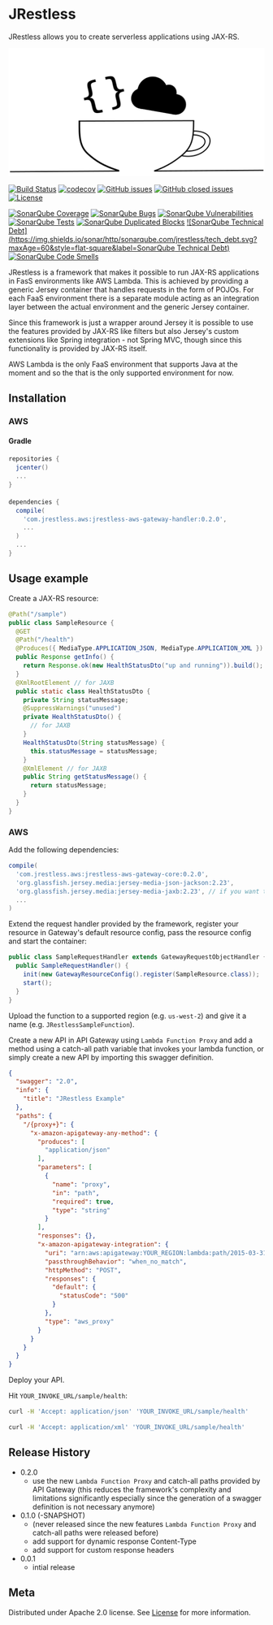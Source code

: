 # JRestless

JRestless allows you to create serverless applications using JAX-RS.

![](jrestless_512_256.png)

[![Build Status](https://img.shields.io/travis/bbilger/jrestless.svg?maxAge=60&style=flat-square)](https://travis-ci.org/bbilger/jrestless)
[![codecov](https://img.shields.io/codecov/c/github/bbilger/jrestless.svg?maxAge=60&style=flat-square)](https://codecov.io/gh/bbilger/jrestless)
[![GitHub issues](https://img.shields.io/github/issues/bbilger/jrestless.svg?maxAge=60&style=flat-square)](https://github.com/bbilger/jrestless/issues)
[![GitHub closed issues](https://img.shields.io/github/issues-closed/bbilger/jrestless.svg?maxAge=60&style=flat-square)](https://github.com/bbilger/jrestless/issues?q=is%3Aissue+is%3Aclosed)
[![License](https://img.shields.io/github/license/bbilger/jrestless.svg?maxAge=60&style=flat-square)](https://github.com/bbilger/jrestless/blob/master/LICENSE)

[![SonarQube Coverage](https://img.shields.io/sonar/http/sonarqube.com/jrestless/coverage.svg?maxAge=60&style=flat-square&label=SonarQube%20Coverage)](https://sonarqube.com/component_measures/domain/Coverage?id=jrestless)
[![SonarQube Bugs](https://img.shields.io/sonar/http/sonarqube.com/jrestless/bugs.svg?maxAge=60&style=flat-square&label=SonarQube%20Bugs)](https://sonarqube.com/component_issues?id=jrestless#resolved=false|types=BUG)
[![SonarQube Vulnerabilities](https://img.shields.io/sonar/http/sonarqube.com/jrestless/vulnerabilities.svg?maxAge=60&style=flat-square&label=SonarQube%20Vulnerabilities)](https://sonarqube.com/component_issues?id=jrestless#resolved=false|types=VULNERABILITY)
[![SonarQube Tests](https://img.shields.io/sonar/http/sonarqube.com/jrestless/tests.svg?maxAge=60&style=flat-square&label=SonarQube%20Tests)](https://sonarqube.com/component_measures/metric/tests/list?id=jrestless)
[![SonarQube Duplicated Blocks](https://img.shields.io/sonar/http/sonarqube.com/jrestless/duplicated_blocks.svg?maxAge=60&style=flat-square&label=SonarQube%20Duplicated%20Blocks)](https://sonarqube.com/component_measures/metric/duplicated_blocks/list?id=jrestless)
[![SonarQube Technical Debt](https://img.shields.io/sonar/http/sonarqube.com/jrestless/tech_debt.svg?maxAge=60&style=flat-square&label=SonarQube Technical Debt)](https://sonarqube.com/component_issues?id=jrestless#resolved=false|facetMode=effort|types=CODE_SMELL)
[![SonarQube Code Smells](https://img.shields.io/sonar/http/sonarqube.com/jrestless/code_smells.svg?maxAge=60&style=flat-square&label=SonarQube%20Code%20Smells)](https://sonarqube.com/component_issues?id=jrestless#resolved=false|types=CODE_SMELL)

JRestless is a framework that makes it possible to run JAX-RS applications in FasS environments like AWS Lambda. This is achieved by providing a generic Jersey container that handles requests in the form of POJOs. For each FaaS environment there is a separate module acting as an integration layer between the actual environment and the generic Jersey container.

Since this framework is just a wrapper around Jersey it is possible to use the features provided by JAX-RS like filters but also Jersey's custom extensions like Spring integration - not Spring MVC, though since this functionality is provided by JAX-RS itself.

AWS Lambda is the only FaaS environment that supports Java at the moment and so the that is the only supported environment for now.

## Installation

### AWS

#### Gradle

```gradle
repositories {
  jcenter()
  ...
}

dependencies {
  compile(
    'com.jrestless.aws:jrestless-aws-gateway-handler:0.2.0',
    ...
  )
  ...
}
```

## Usage example

Create a JAX-RS resource:

```java
@Path("/sample")
public class SampleResource {
  @GET
  @Path("/health")
  @Produces({ MediaType.APPLICATION_JSON, MediaType.APPLICATION_XML })
  public Response getInfo() {
    return Response.ok(new HealthStatusDto("up and running")).build();
  }
  @XmlRootElement // for JAXB
  public static class HealthStatusDto {
    private String statusMessage;
    @SuppressWarnings("unused")
    private HealthStatusDto() {
      // for JAXB
    }
    HealthStatusDto(String statusMessage) {
      this.statusMessage = statusMessage;
    }
    @XmlElement // for JAXB
    public String getStatusMessage() {
      return statusMessage;
    }
  }
}
```

### AWS

Add the following dependencies:
```gradle
compile(
  'com.jrestless.aws:jrestless-aws-gateway-core:0.2.0',
  'org.glassfish.jersey.media:jersey-media-json-jackson:2.23',
  'org.glassfish.jersey.media:jersey-media-jaxb:2.23', // if you want to use JAXB
  ...
)
```

Extend the request handler provided by the framework, register your resource in Gateway's default resource config, pass the resource config and start the container:

```java
public class SampleRequestHandler extends GatewayRequestObjectHandler {
  public SampleRequestHandler() {
    init(new GatewayResourceConfig().register(SampleResource.class));
    start();
  }
}
```

Upload the function to a supported region (e.g. `us-west-2`) and give it a name (e.g. `JRestlessSampleFunction`).

Create a new API in API Gateway using `Lambda Function Proxy` and add a method using a catch-all path variable that invokes your lambda function, or simply create a new API by importing this swagger definition.

```json
{
  "swagger": "2.0",
  "info": {
    "title": "JRestless Example"
  },
  "paths": {
    "/{proxy+}": {
      "x-amazon-apigateway-any-method": {
        "produces": [
          "application/json"
        ],
        "parameters": [
          {
            "name": "proxy",
            "in": "path",
            "required": true,
            "type": "string"
          }
        ],
        "responses": {},
        "x-amazon-apigateway-integration": {
          "uri": "arn:aws:apigateway:YOUR_REGION:lambda:path/2015-03-31/functions/arn:aws:lambda:YOUR_REGION:YOUR_ID:function:YOUR_FUNCTION_NAME/invocations",
          "passthroughBehavior": "when_no_match",
          "httpMethod": "POST",
          "responses": {
            "default": {
              "statusCode": "500"
            }
          },
          "type": "aws_proxy"
        }
      }
    }
  }
}
```

Deploy your API.

Hit `YOUR_INVOKE_URL/sample/health`:

```sh
curl -H 'Accept: application/json' 'YOUR_INVOKE_URL/sample/health'
```

```sh
curl -H 'Accept: application/xml' 'YOUR_INVOKE_URL/sample/health'
```

## Release History

* 0.2.0 
  * use the new `Lambda Function Proxy` and catch-all paths provided by API Gateway (this reduces the framework's complexity and limitations significantly especially since the generation of a swagger definition is not necessary anymore)
* 0.1.0 (-SNAPSHOT)
  * (never released since the new features `Lambda Function Proxy` and catch-all paths were released before)
  * add support for dynamic response Content-Type
  * add support for custom response headers
* 0.0.1
  * intial release
  
## Meta 

Distributed under Apache 2.0 license. See [License](https://github.com/bbilger/jrestless/blob/master/LICENSE) for more information.
